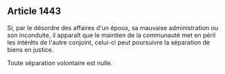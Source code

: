 Article 1443
----
Si, par le désordre des affaires d'un époux, sa mauvaise administration ou son
inconduite, il apparaît que le maintien de la communauté met en péril les
intérêts de l'autre conjoint, celui-ci peut poursuivre la séparation de biens en
justice.

Toute séparation volontaire est nulle.
